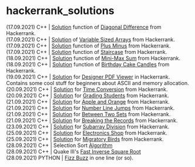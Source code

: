 # hackerrank_solutions

(17.09.2021) C++ | [Solution](https://github.com/younver/hackerrank_solutions/blob/main/hackerrank/diagonal_difference.cpp) function of [Diagonal Difference](https://www.hackerrank.com/challenges/diagonal-difference/problem) from Hackerrank. <br>
(17.09.2021) C++ | [Solution](https://github.com/younver/hackerrank_solutions/blob/main/hackerrank/variable_sized_arrays.cpp) of [Variable Sized Arrays](https://www.hackerrank.com/challenges/variable-sized-arrays/problem) from Hackerrank. <br>
(17.09.2021) C++ | [Solution](https://github.com/younver/hackerrank_solutions/blob/main/hackerrank/plus_minus.cpp) function of [Plus Minus](https://www.hackerrank.com/challenges/plus-minus/problem) from Hackerrank.<br>
(17.09.2021) C++ | [Solution](https://github.com/younver/hackerrank_solutions/blob/main/hackerrank/staircase.cpp) function of [Staircase](https://www.hackerrank.com/challenges/staircase/problem) from Hackerrank.<br>
(18.09.2021) C++ | [Solution](https://github.com/younver/hackerrank_solutions/blob/main/hackerrank/mini_max_sum.cpp) function of [Mini-Max Sum](https://www.hackerrank.com/challenges/mini-max-sum/problem) from Hackerrank.<br>
(18.09.2021) C++ | [Solution](https://github.com/younver/hackerrank_solutions/blob/main/hackerrank/birthday_cake_candles.cpp) function of [Birthday Cake Candles](https://www.hackerrank.com/challenges/birthday-cake-candles/problem) from Hackerrank. <br>
(19.09.2021) C++ | [Solution](https://github.com/younver/hackerrank_solutions/blob/main/hackerrank/designer_pdf_viewer.cpp) for [Designer PDF Viewer](https://www.hackerrank.com/challenges/designer-pdf-viewer/problem) in Hackerrank. Contains some cool stuff for beginners about ASCII and memory allocation. <br>
(20.09.2021) C++ | [Solution](https://github.com/younver/hackerrank_solutions/blob/main/hackerrank/time_conversion.cpp) for [Time Conversion](https://www.hackerrank.com/challenges/time-conversion/problem) from Hackerrank. <br>
(20.09.2021) C++ | [Solution](https://github.com/younver/hackerrank_solutions/blob/main/hackerrank/grading_students.cpp) for [Grading Students](https://www.hackerrank.com/challenges/grading/problem) from Hackerrank. <br>
(21.09.2021) C++ | [Solution](https://github.com/younver/Algorithms/blob/main/hackerrank/apple_and_orange.cpp) for [Apple and Orange](https://www.hackerrank.com/challenges/apple-and-orange) from Hackerrank. <br>
(21.09.2021) C++ | [Solution](https://github.com/younver/hackerrank_solutions/blob/main/hackerrank/number_line_jumps.cpp) for [Number Line Jumps](https://www.hackerrank.com/challenges/kangaroo/problem) from Hackerrank. <br>
(21.09.2021) C++ | [Solution](https://github.com/younver/hackerrank_solutions/blob/main/hackerrank/between_two_sets.cpp) for [Between Two Sets](https://www.hackerrank.com/challenges/between-two-sets/problem) from Hackerrank. <br>
(21.09.2021) C++ | [Solution](https://github.com/younver/hackerrank_solutions/blob/main/hackerrank/breaking_the_records.cpp) for [Breaking the Records](https://www.hackerrank.com/challenges/breaking-best-and-worst-records/problem) from Hackerrank. <br>
(23.09.2021) C++ | [Solution](https://github.com/younver/hackerrank_solutions/blob/main/hackerrank/subarray_division.cpp) for [Subarray Division](https://www.hackerrank.com/challenges/the-birthday-bar/problem) from Hackerrank. <br>
(25.09.2021) C++ | [Solution](https://github.com/younver/hackerrank_solutions/blob/main/hackerrank/electronics_shop.cpp) for [Electronics Shop](https://www.hackerrank.com/challenges/electronics-shop/problem) from Hackerrank.<br>
(25.09.2021) C++ | [Solution](https://github.com/younver/hackerrank_solutions/blob/main/hackerrank/migratory_birds.cpp) for [Migratory Birds](https://www.hackerrank.com/challenges/migratory-birds/problem) from Hackerrank. <br>
(28.09.2021) C++ | Selection Sort [Algorithm](https://github.com/younver/Algorithms/blob/main/selection_sort.cpp)<br>
(28.09.2021) C++ | Quake III's [Fast Inverse Square Root](https://github.com/younver/Algorithms/blob/main/q_rsqrt.cpp)<br>
(28.09.2021) PYTHON | [Fizz Buzz](https://github.com/younver/Algorithms/blob/main/fizz_buzz.py) in one line (or so). <br>
